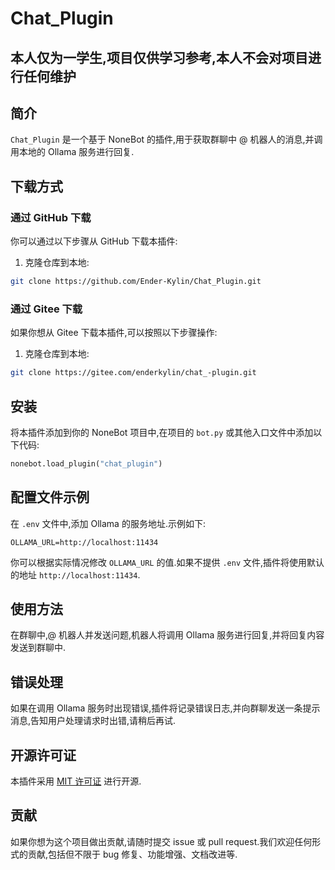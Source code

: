 # Chat_Plugin

## 本人仅为一学生,项目仅供学习参考,本人不会对项目进行任何维护

## 简介
`Chat_Plugin` 是一个基于 NoneBot 的插件,用于获取群聊中 @ 机器人的消息,并调用本地的 Ollama 服务进行回复.

## 下载方式

### 通过 GitHub 下载
你可以通过以下步骤从 GitHub 下载本插件:
1. 克隆仓库到本地:
```bash
git clone https://github.com/Ender-Kylin/Chat_Plugin.git
```

### 通过 Gitee 下载
如果你想从 Gitee 下载本插件,可以按照以下步骤操作:
1. 克隆仓库到本地:
```bash
git clone https://gitee.com/enderkylin/chat_-plugin.git
```


## 安装
将本插件添加到你的 NoneBot 项目中,在项目的 `bot.py` 或其他入口文件中添加以下代码:
```python
nonebot.load_plugin("chat_plugin")
```

## 配置文件示例
在 `.env` 文件中,添加 Ollama 的服务地址.示例如下:
```plaintext
OLLAMA_URL=http://localhost:11434
```
你可以根据实际情况修改 `OLLAMA_URL` 的值.如果不提供 `.env` 文件,插件将使用默认的地址 `http://localhost:11434`.

## 使用方法
在群聊中,@ 机器人并发送问题,机器人将调用 Ollama 服务进行回复,并将回复内容发送到群聊中.

## 错误处理
如果在调用 Ollama 服务时出现错误,插件将记录错误日志,并向群聊发送一条提示消息,告知用户处理请求时出错,请稍后再试.

## 开源许可证
本插件采用 [MIT 许可证](LICENSE) 进行开源.

## 贡献
如果你想为这个项目做出贡献,请随时提交 issue 或 pull request.我们欢迎任何形式的贡献,包括但不限于 bug 修复、功能增强、文档改进等.

